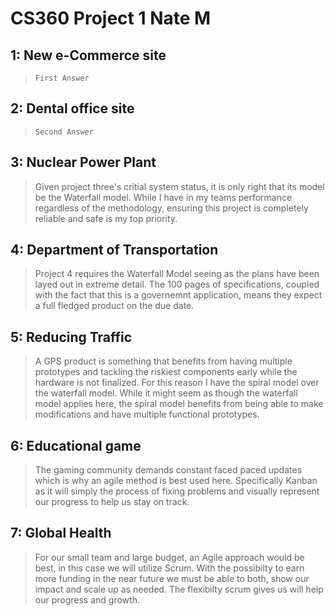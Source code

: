 # CS360 Project 1 Nate M

## 1: New e-Commerce site
> `First Answer`

## 2: Dental office site
> `Second Answer`

## 3: Nuclear Power Plant
> Given project three's critial system status, it is only right that its model be the Waterfall model. While I have in my teams performance regardless of the methodology, ensuring this project is completely reliable and safe is my top priority. 

## 4: Department of Transportation
> Project 4 requires the Waterfall Model seeing as the plans have been layed out in extreme detail. The 100 pages of specifications, coupled with the fact that this is a governemnt application, means they expect a full fledged product on the due date. 

## 5: Reducing Traffic
> A GPS product is something that benefits from having multiple prototypes and tackling the riskiest components early while the hardware is not finalized. For this reason I have the spiral model over the waterfall model. While it might seem as though the waterfall model applies here, the spiral model benefits from being able to make modifications and have multiple functional prototypes. 

## 6: Educational game
> The gaming community demands constant faced paced updates which is why an agile method is best used here. Specifically Kanban as it will simply the process of fixing problems and visually represent our progress to help us stay on track. 

## 7: Global Health
> For our small team and large budget, an Agile approach would be best, in this case we will utilize Scrum. With the possibilty to earn more funding in the near future we must be able to both, show our impact and scale up as needed. The flexibilty scrum gives us will help our progress and growth. 
